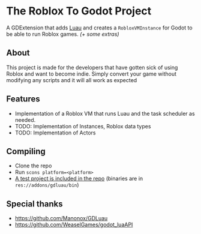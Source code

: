 # The Roblox To Godot Project

A GDExtension that adds [Luau](https://luau-lang.org) and creates a `RobloxVMInstance` for Godot to be able to run Roblox games.
*(+ some extras)*

About
-----
This project is made for the developers that have gotten sick of using Roblox and want to become indie. Simply convert your game without modifying any scripts and it will all work as expected

Features
--------
- Implementation of a Roblox VM that runs Luau and the task scheduler as needed.
- TODO: Implementation of Instances, Roblox data types
- TODO: Implementation of Actors

Compiling
------------
- Clone the repo
- Run `scons platform=<platform>`
- [A test project is included in the repo](https://github.com/RadiantUwU/RobloxToGodotProject/tree/master/demo)
  (binaries are in `res://addons/gdluau/bin`)

**Special thanks**
------
- https://github.com/Manonox/GDLuau
- https://github.com/WeaselGames/godot_luaAPI
